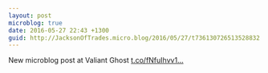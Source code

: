 ```yaml
---
layout: post
microblog: true
date: 2016-05-27 22:43 +1300
guid: http://JacksonOfTrades.micro.blog/2016/05/27/t736130726513528832.html
---
```

New microblog post at Valiant Ghost [t.co/fNfuIhvv1...](https://t.co/fNfuIhvv1b)
